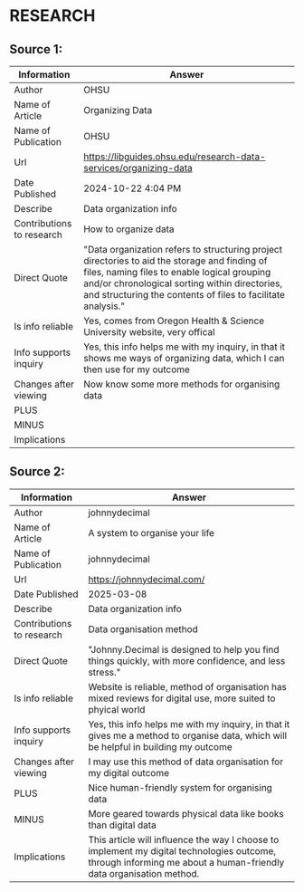 # RESEARCH

## Source 1:

| Information               | Answer |
| ------------------------- | ------ |
| Author                    | OHSU |
| Name of Article           | Organizing Data |
| Name of Publication       | OHSU |
| Url                       | https://libguides.ohsu.edu/research-data-services/organizing-data |
| Date Published            | 2024-10-22 4:04 PM |
| Describe                  | Data organization info |
| Contributions to research | How to organize data |
| Direct Quote              | "Data organization refers to structuring project directories to aid the storage and finding of files, naming files to enable logical grouping and/or chronological sorting within directories, and structuring the contents of files to facilitate analysis." |
| Is info reliable          | Yes, comes from Oregon Health & Science University website, very offical |
| Info supports inquiry     | Yes, this info helps me with my inquiry, in that it shows me ways of organizing data, which I can then use for my outcome |
| Changes after viewing     | Now know some more methods for organising data |
| PLUS                      |        |
| MINUS                     |        |
| Implications              |        |

## Source 2:

| Information               | Answer |
| ------------------------- | ------ |
| Author                    | johnnydecimal |
| Name of Article           | A system to organise your life |
| Name of Publication       | johnnydecimal |
| Url                       | https://johnnydecimal.com/ |
| Date Published            | 2025-03-08 |
| Describe                  | Data organization info |
| Contributions to research | Data organisation method |
| Direct Quote              | "Johnny.Decimal is designed to help you find things quickly, with more confidence, and less stress." |
| Is info reliable          | Website is reliable, method of organisation has mixed reviews for digital use, more suited to phyical world |
| Info supports inquiry     | Yes, this info helps me with my inquiry, in that it gives me a method to organise data, which will be helpful in building my outcome |
| Changes after viewing     | I may use this method of data organisation for my digital outcome |
| PLUS                      | Nice human-friendly system for organising data |
| MINUS                     | More geared towards physical data like books than digital data |
| Implications              | This article will influence the way I choose to implement my digital technologies outcome, through informing me about a human-friendly data organisation method. |